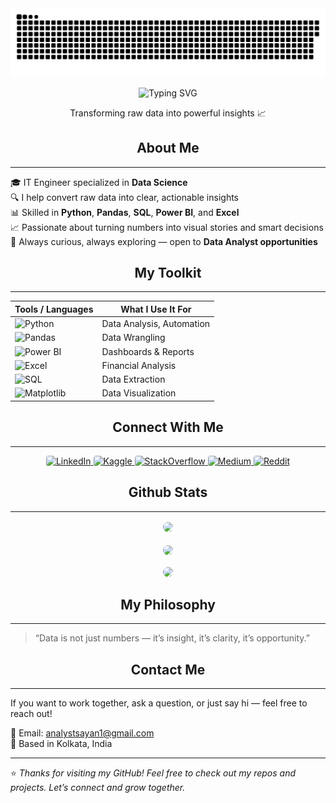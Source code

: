<!-- Banner -->
<img src="https://github.com/analystsayan/analystsayan/blob/output/github-snake-dark.svg">

<p align="center">
  <img src="https://readme-typing-svg.demolab.com?font=Jost&weight=600&size=48&duration=4000&pause=1000&color=20C20E&center=true&vCenter=true&width=900&lines=Hi+there+%F0%9F%91%8B;I'm+Sayan+Mondal;Data+Analyst" alt="Typing SVG" />
</p>

<p align="center">Transforming raw data into powerful insights 📈</p>

<h2 align="center">About Me</h2>

---

🎓 IT Engineer specialized in **Data Science**  
🔍 I help convert raw data into clear, actionable insights  
📊 Skilled in **Python**, **Pandas**, **SQL**, **Power BI**, and **Excel**  
📈 Passionate about turning numbers into visual stories and smart decisions   
🎯 Always curious, always exploring — open to **Data Analyst opportunities**

<h2 align="center">My Toolkit</h2>

---

| Tools / Languages | What I Use It For |
|-------------------|-------------------|
| ![Python](https://img.shields.io/badge/-Python-1f425f?style=for-the-badge&logo=python&logoColor=white&color=3776AB) | Data Analysis, Automation |
| ![Pandas](https://img.shields.io/badge/-Pandas-1f425f?style=for-the-badge&logo=pandas&logoColor=white&color=150458) | Data Wrangling |
| ![Power BI](https://img.shields.io/badge/-PowerBI-1f425f?style=for-the-badge&logo=powerbi&logoColor=white&color=F2C811) | Dashboards & Reports |
| ![Excel](https://img.shields.io/badge/-Excel-1f425f?style=for-the-badge&logo=microsoft-excel&logoColor=white&color=217346) | Financial Analysis |
| ![SQL](https://img.shields.io/badge/-SQL-1f425f?style=for-the-badge&logo=mysql&logoColor=white&color=4479A1) | Data Extraction |
| ![Matplotlib](https://img.shields.io/badge/-Matplotlib-1f425f?style=for-the-badge&logo=matplotlib&logoColor=white&color=3C4E78) | Data Visualization |


<h2 align="center">Connect With Me</h2>

---

<p align="center">
  <a href="https://www.linkedin.com/in/analystsayan/" target="_blank">
    <img src="https://img.shields.io/badge/LinkedIn-0A66C2?style=for-the-badge&logo=linkedin&logoColor=white" alt="LinkedIn" style="border-radius:4px"/>
  </a>
  <a href="https://www.kaggle.com/analystsayan" target="_blank">
    <img src="https://img.shields.io/badge/Kaggle-20BEFF?style=for-the-badge&logo=kaggle&logoColor=white" alt="Kaggle" style="border-radius:4px"/>
  </a>
  <a href="https://stackoverflow.com/users/29137444/analyst-sayan" target="_blank">
    <img src="https://img.shields.io/badge/Stack%20Overflow-F58025?style=for-the-badge&logo=stackoverflow&logoColor=white" alt="StackOverflow" style="border-radius:4px"/>
  </a>
  <a href="https://medium.com/@analystsayan" target="_blank">
    <img src="https://img.shields.io/badge/Medium-12100E?style=for-the-badge&logo=medium&logoColor=white" alt="Medium" style="border-radius:4px"/>
  </a>
  <a href="https://www.reddit.com/user/AnalystSayan/" target="_blank">
    <img src="https://img.shields.io/badge/Reddit-FF4500?style=for-the-badge&logo=reddit&logoColor=white" alt="Reddit" style="border-radius:4px"/>
  </a>
</p>


<h2 align="center">Github Stats</h2>

---

<p align="center">
  <img src="https://github-readme-stats.vercel.app/api/top-langs/?username=analystsayan&layout=compact&theme=radical&title_color=20C20E&text_color=ffffff" style="border:2px solid white; border-radius:14px"/>
</p>

<p align="center">
    <img src="https://github-readme-stats.vercel.app/api?username=analystsayan&show_icons=true&hide_border=true&count_private=true&theme=radical&title_color=20C20E&text_color=ffffff&icon_color=20C20E" style="border:2px solid white; border-radius:14px"/>
</p>

<p align="center">
  <img src="https://github-readme-streak-stats.herokuapp.com?user=analystsayan&theme=radical&hide_border=true&ring=20C20E&fire=20C20E&currStreakLabel=20C20E&sideNums=ffffff&sideLabels=ffffff" style="border-radius:10px"/>
</p>


<!-- <p align="center">
  <img src="https://github-readme-activity-graph.vercel.app/graph?username=analystsayan&theme=react-dark&area=true&hide_border=true" width="100%" style="border-radius:10px"/>
</p> -->

<h2 align="center">My Philosophy</h2>

---

> “Data is not just numbers — it’s insight, it’s clarity, it’s opportunity.”

<h2 align="center">Contact Me</h2>

---

If you want to work together, ask a question, or just say hi — feel free to reach out!

📧 Email: analystsayan1@gmail.com  
📍 Based in Kolkata, India

---

⭐ *Thanks for visiting my GitHub! Feel free to check out my repos and projects. Let’s connect and grow together.*
